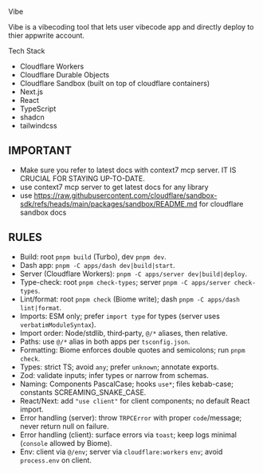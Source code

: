 Vibe

Vibe is a vibecoding tool that lets user vibecode app and directly deploy to thier appwrite account.

Tech Stack

- Cloudflare Workers
- Cloudflare Durable Objects
- Cloudflare Sandbox (built on top of cloudflare containers)
- Next.js
- React
- TypeScript
- shadcn
- tailwindcss

## IMPORTANT

- Make sure you refer to latest docs with context7 mcp server. IT IS CRUCIAL FOR STAYING UP-TO-DATE.
- use context7 mcp server to get latest docs for any library
- use https://raw.githubusercontent.com/cloudflare/sandbox-sdk/refs/heads/main/packages/sandbox/README.md for cloudflare sandbox docs

## RULES

- Build: root `pnpm build` (Turbo), dev `pnpm dev`.
- Dash app: `pnpm -C apps/dash dev|build|start`.
- Server (Cloudflare Workers): `pnpm -C apps/server dev|build|deploy`.
- Type-check: root `pnpm check-types`; server `pnpm -C apps/server check-types`.
- Lint/format: root `pnpm check` (Biome write); dash `pnpm -C apps/dash lint|format`.
- Imports: ESM only; prefer `import type` for types (server uses `verbatimModuleSyntax`).
- Import order: Node/stdlib, third‑party, `@/*` aliases, then relative.
- Paths: use `@/*` alias in both apps per `tsconfig.json`.
- Formatting: Biome enforces double quotes and semicolons; run `pnpm check`.
- Types: strict TS; avoid `any`; prefer `unknown`; annotate exports.
- Zod: validate inputs; infer types or narrow from schemas.
- Naming: Components PascalCase; hooks `use*`; files kebab-case; constants SCREAMING_SNAKE_CASE.
- React/Next: add `"use client"` for client components; no default React import.
- Error handling (server): throw `TRPCError` with proper `code`/message; never return null on failure.
- Error handling (client): surface errors via `toast`; keep logs minimal (`console` allowed by Biome).
- Env: client via `@/env`; server via `cloudflare:workers` `env`; avoid `process.env` on client.
